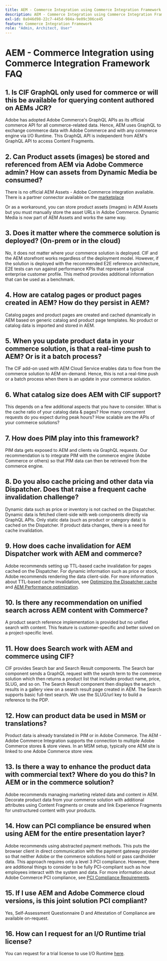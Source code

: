 ```yaml
---
title: AEM - Commerce Integration using Commerce Integration Framework FAQ
description: AEM - Commerce Integration using Commerce Integration Framework FAQ
exl-id: 0a946d98-22c7-445d-984a-9e09c306ce45
feature: Commerce Integration Framework
role: "Admin, Architect, User"
---
```

# AEM - Commerce Integration using Commerce Integration Framework FAQ

## 1. Is CIF GraphQL only used for commerce or will this be available for querying content authored on AEMs JCR?

Adobe has adopted Adobe Commerce's GraphQL APIs as its official commerce API for all commerce-related data. Hence, AEM uses GraphQL to exchange commerce data with Adobe Commerce and with any commerce engine via I/O Runtime. This GraphQL API is independent from AEM's GraphQL API to access Content Fragments.

## 2. Can Product assets (images) be stored and referenced from AEM via Adobe Commerce admin? How can assets from Dynamic Media be consumed?

There is no official AEM Assets - Adobe Commerce integration available. There is a partner connector available on the [marketplace](https://marketplace.magento.com) <!-- THIS IS THE OLD URL THAT WAS USED. IT WAS 404 (https://marketplace.magento.com/bounteous-dam.html) -->

Or as a workaround, you can store product assets (images) in AEM Assets but you must manually store the asset URLs in Adobe Commerce. Dynamic Media is now part of AEM Assets and works the same way.

## 3. Does it matter where the commerce solution is deployed? (On-prem or in the cloud)

No, it does not matter where your commerce solution is deployed. CIF and the AEM storefront works regardless of the deployment model. However, if the solution is deployed with the recommended E2E reference architecture, E2E tests can run against performance KPIs that represent a typical enterprise customer profile. This method provides additional information that can be used as a benchmark.

## 4. How are catalog pages or product pages created in AEM? How do they persist in AEM?

Catalog pages and product pages are created and cached dynamically in AEM based on generic catalog and product page templates. No product or catalog data is imported and stored in AEM.

## 5. When you update product data in your commerce solution, is that a real-time push to AEM? Or is it a batch process?

The CIF add-on used with AEM Cloud Service enables data to flow from the commerce solution to AEM on-demand. Hence, this is not a real-time push or a batch process when there is an update in your commerce solution.

## 6. What catalog size does AEM with CIF support?

This depends on a few additional aspects that you have to consider. What is the cache ratio of your catalog data & pages? How many concurrent requests do you expect during peak hours? How scalable are the APIs of your commerce solutions?

## 7. How does PIM play into this framework?

PIM data gets exposed to AEM and clients via GraphQL requests. Our recommendation is to integrate PIM with the commerce engine (Adobe Commerce or others) so that PIM data can then be retrieved from the commerce engine.

## 8. Do you also cache pricing and other data via Dispatcher. Does that raise a frequent cache invalidation challenge?

Dynamic data such as price or inventory is not cached on the Dispatcher. Dynamic data is fetched client-side with web components directly via GraphQL APIs. Only static data (such as product or category data) is cached on the Dispatcher. If product data changes, there is a need for cache invalidation.

## 9. How does cache invalidation for AEM Dispatcher work with AEM and commerce?

Adobe recommends setting up TTL-based cache invalidation for pages cached on the Dispatcher. For dynamic information such as price or stock, Adobe recommends rendering the data client-side. For more information about TTL-based cache invalidation, see [Optimizing the Dispatcher cache](https://experienceleague.adobe.com/docs/experience-cloud-kcs/kbarticles/KA-17458.html) and [AEM Performance optimization](https://experienceleague.adobe.com/docs/commerce-operations/deliver-commerce-at-scale/performance.html).

## 10. Is there any recommendation on unified search across AEM content with Commerce?

A product search reference implementation is provided but no unified search with content. This feature is customer-specific and better solved on a project-specific level.

## 11. How does Search work with AEM and commerce using CIF?

CIF provides Search bar and Search Result components. The Search bar component sends a GraphQL request with the search term to the commerce solution which then returns a product list that includes product name, price, SLUG, and so on. The Search Result component then displays the search results in a gallery view on a search result page created in AEM. The Search supports basic full-text search. We use the SLUG/url key to build a reference to the PDP.

## 12. How can product data be used in MSM or translations?

Product data is already translated in PIM or in Adobe Commerce. The AEM - Adobe Commerce Integration supports the connection to multiple Adobe Commerce stores & store views. In an MSM setup, typically one AEM site is linked to one Adobe Commerce store view.

## 13. Is there a way to enhance the product data with commercial text? Where do you do this? In AEM or in the commerce solution?

Adobe recommends managing marketing related data and content in AEM. Decorate product data from your commerce solution with additional attributes using Content Fragments or create and link Experience Fragments for unstructured content with your products.

## 14. How can PCI compliance be ensured when using AEM for the entire presentation layer?

Adobe recommends using abstracted payment methods. This puts the browser client in direct communication with the payment gateway provider so that neither Adobe or the commerce solutions hold or pass cardholder data. This approach requires only a level 3 PCI compliance. However, there are additional things to consider to be fully PCI-compliant such as how employees interact with the system and data. For more information about Adobe Commerce PCI compliance, see [PCI Compliance Requirements](https://business.adobe.com/products/magento/pci-compliance.html).

## 15. If I use AEM and Adobe Commerce cloud versions, is this joint solution PCI compliant?

Yes, Self-Assessment Questionnaire D and Attestation of Compliance are available on-request.

## 16. How can I request for an I/O Runtime trial license?

You can request for a trial license to use I/O Runtime [here](https://developer.adobe.com/app-builder/trial/).
